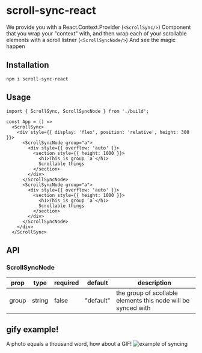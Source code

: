 # scroll-sync-react

We provide you with a React.Context.Provider (`<ScrollSync/>`) Component that you wrap your "context" with, and then wrap each of your scrollable elements with a scroll listner (`<ScrollSyncNode/>`)
And see the magic happen

## Installation

```
npm i scroll-sync-react
```

## Usage

```
import { ScrollSync, ScrollSyncNode } from './build';

const App = () =>
  <ScrollSync>
    <div style={{ display: 'flex', position: 'relative', height: 300 }}>
      <ScrollSyncNode group="a">
        <div style={{ overflow: 'auto' }}>
          <section style={{ height: 1000 }}>
            <h1>This is group `a`</h1>
            Scrollable things
          </section>
        </div>
      </ScrollSyncNode>
      <ScrollSyncNode group="a">
        <div style={{ overflow: 'auto' }}>
          <section style={{ height: 1000 }}>
            <h1>This is group `a`</h1>
            Scrollable things
          </section>
        </div>
      </ScrollSyncNode>
    </div>
  </ScrollSync>
```

## API

### ScrollSyncNode

| prop  | type   | required | default   | description                                                   |
| ----- | ------ | -------- | --------- | ------------------------------------------------------------- |
| group | string | false    | "default" | the group of scollable elements this node will be synced with |

## gify example!

A photo equals a thousand word, how about a GIF!
![example of syncing](example.gif)

